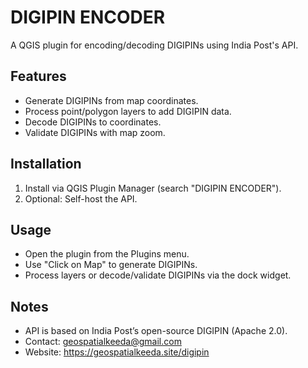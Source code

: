 # DIGIPIN ENCODER
A QGIS plugin for encoding/decoding DIGIPINs using India Post's API.

## Features
- Generate DIGIPINs from map coordinates.
- Process point/polygon layers to add DIGIPIN data.
- Decode DIGIPINs to coordinates.
- Validate DIGIPINs with map zoom.

## Installation
1. Install via QGIS Plugin Manager (search "DIGIPIN ENCODER").
2. Optional: Self-host the API[](https://github.com/CEPT-VZG/digipin).

## Usage
- Open the plugin from the Plugins menu.
- Use "Click on Map" to generate DIGIPINs.
- Process layers or decode/validate DIGIPINs via the dock widget.

## Notes
- API is based on India Post’s open-source DIGIPIN (Apache 2.0).
- Contact: geospatialkeeda@gmail.com
- Website: https://geospatialkeeda.site/digipin